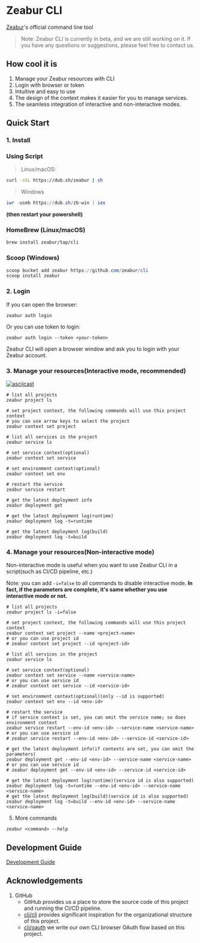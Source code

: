 # Zeabur CLI

[Zeabur](https://zeabur.com/)'s official command line tool

> Note: Zeabur CLI is currently in beta, and we are still working on it. If you have any questions or suggestions, please feel free to contact us.

## How cool it is

1. Manage your Zeabur resources with CLI
2. Login with browser or token
3. Intuitive and easy to use
4. The design of the context makes it easier for you to manage services.
5. The seamless integration of interactive and non-interactive modes.

## Quick Start

### 1. Install

### Using Script

> Linux/macOS:

```bash
curl -sSL https://dub.sh/zeabur | sh
```

> Windows

```powershell
iwr -useb https://dub.sh/zb-win | iex
```

**(then restart your powershell)**

### HomeBrew (Linux/macOS)

```bash
brew install zeabur/tap/cli
```

### Scoop (Windows)

```powershell
scoop bucket add zeabur https://github.com/zeabur/cli
scoop install zeabur
```

### 2. Login

If you can open the browser:

```shell
zeabur auth login
```

Or you can use token to login:
```shell
zeabur auth login --token <your-token>
```

Zeabur CLI will open a browser window and ask you to login with your Zeabur account.

### 3. Manage your resources(Interactive mode, recommended)

[![asciicast](https://asciinema.org/a/Olf52EUOCrKU6NGJMbYTw24SL.svg)](https://asciinema.org/a/Olf52EUOCrKU6NGJMbYTw24SL)

```shell
# list all projects
zeabur project ls

# set project context, the following commands will use this project context
# you can use arrow keys to select the project
zeabur context set project

# list all services in the project
zeabur service ls

# set service context(optional)
zeabur context set service

# set environment context(optional)
zeabur context set env

# restart the service
zeabur service restart

# get the latest deployment info
zeabur deployment get

# get the latest deployment log(runtime)
zeabur deployment log -t=runtime

# get the latest deployment log(build)
zeabur deployment log -t=build
```

### 4. Manage your resources(Non-interactive mode)

Non-interactive mode is useful when you want to use Zeabur CLI in a script(such as CI/CD pipeline, etc.)

Note: you can add `-i=false` to all commands to disable interactive mode. 
**In fact, if the parameters are complete, it's same whether you use interactive mode or not.**

```shell
# list all projects
zeabur project ls -i=false

# set project context, the following commands will use this project context
zeabur context set project --name <project-name>
# or you can use project id
# zeabur context set project --id <project-id>

# list all services in the project
zeabur service ls

# set service context(optional)
zeabur context set service --name <service-name>
# or you can use service id
# zeabur context set service --id <service-id>

# set environment context(optional)(only --id is supported)
zeabur context set env --id <env-id>

# restart the service
# if service context is set, you can omit the service name; so does environment context
zeabur service restart --env-id <env-id> --service-name <service-name>
# or you can use service id
# zeabur service restart --env-id <env-id> --service-id <service-id>

# get the latest deployment info(if contexts are set, you can omit the parameters)
zeabur deployment get --env-id <env-id> --service-name <service-name>
# or you can use service id
# zeabur deployment get --env-id <env-id> --service-id <service-id>

# get the latest deployment log(runtime)(service id is also supported)
zeabur deployment log -t=runtime --env-id <env-id> --service-name <service-name>
# get the latest deployment log(build)(service id is also supported)
zeabur deployment log -t=build --env-id <env-id> --service-name <service-name>
```

5. More commands

```shell
zeabur <command> --help
```

## Development Guide

[Development Guide](docs/development_guide.md)

## Acknowledgements

1. GitHub
    * GitHub provides us a place to store the source code of this project and running the CI/CD pipeline.
    * [cli/cli](https://github.com/cli/cli) provides significant inspiration for the organizational structure of this project.
    * [cli/oauth](https://github.com/cli/oauth) we write our own CLI browser OAuth flow based on this project.
